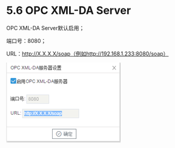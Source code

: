 # 5.6 OPC XML-DA Server

OPC XML-DA Server默认启用；

端口号：8080；

URL：http://X.X.X.X/soap（例如http://192.168.1.233:8080/soap）



![](assets/xml-da配置.jpg)